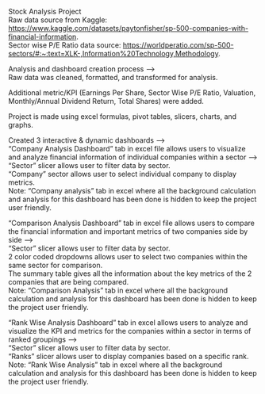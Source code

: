 Stock Analysis Project																					
	Raw data source from Kaggle: https://www.kaggle.com/datasets/paytonfisher/sp-500-companies-with-financial-information.																					
	Sector wise P/E Ratio data source: https://worldperatio.com/sp-500-sectors/#:~:text=XLK-,Information%20Technology,Methodology.																					
																						
  Analysis and dashboard creation process -->																					
	Raw data was cleaned, formatted, and transformed for analysis.																					
																						
  Additional metric/KPI (Earnings Per Share, Sector Wise P/E Ratio, Valuation, Monthly/Annual Dividend Return, Total Shares) were added.																					
																						
  Project is made using excel formulas, pivot tables, slicers, charts, and graphs.																					
																						
  Created 3 interactive & dynamic dashboards	--> 																				
	  “Company Analysis Dashboard” tab in excel file allows users to visualize and analyze financial information of individual companies within a sector -->																					
	    “Sector” slicer allows user to filter data by sector. 																					
	    “Company” sector allows user to select individual company to display metrics.																					
	    Note: “Company analysis” tab in excel where all the background calculation and analysis for this dashboard has been done is hidden to keep the project user friendly.																					
																						
  “Comparison Analysis Dashboard” tab in excel file allows users to compare the financial information and important metrics of two companies side by side -->																				
	  “Sector” slicer allows user to filter data by sector.																					
	  2 color coded dropdowns allows user to select two companies within the same sector for comparison.																					
	  The summary table gives all the information about the key metrics of the 2 companies that are being compared.																					
	  Note: “Comparison Analysis” tab in excel where all the background calculation and analysis for this dashboard has been done is hidden to keep the project user friendly.																					
																						
  “Rank Wise Analysis Dashboard” tab in excel allows users to analyze and visualize the KPI and metrics for the companies within a sector in terms of ranked groupings -->																			
	  “Sector” slicer allows user to filter data by sector.																					
	  “Ranks” slicer allows user to display companies based on a specific rank.																					
	  Note: “Rank Wise Analysis” tab in excel where all the background calculation and analysis for this dashboard has been done is hidden to keep the project user friendly.																					
																						
